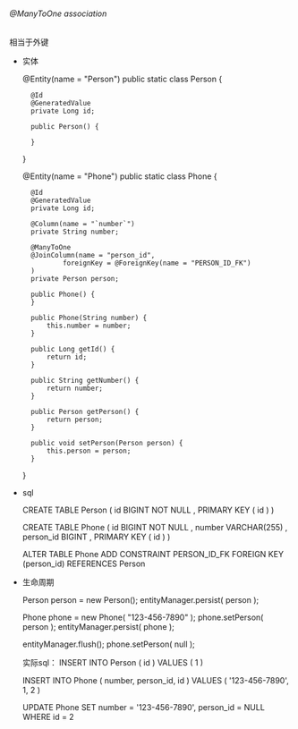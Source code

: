 ###### @ManyToOne association
相当于外键

- 实体

	@Entity(name = "Person")
	public static class Person {
	
		@Id
		@GeneratedValue
		private Long id;
		
		public Person() {
		
		}
	}
	
	@Entity(name = "Phone")
	public static class Phone {
	
	    @Id
	    @GeneratedValue
	    private Long id;
	
	    @Column(name = "`number`")
	    private String number;
	
	    @ManyToOne
	    @JoinColumn(name = "person_id",
	            foreignKey = @ForeignKey(name = "PERSON_ID_FK")
	    )
	    private Person person;
	
	    public Phone() {
	    }
	
	    public Phone(String number) {
	        this.number = number;
	    }
	
	    public Long getId() {
	        return id;
	    }
	
	    public String getNumber() {
	        return number;
	    }
	
	    public Person getPerson() {
	        return person;
	    }
	
	    public void setPerson(Person person) {
	        this.person = person;
	    }
	}
	
- sql

	CREATE TABLE Person (
	    id BIGINT NOT NULL ,
	    PRIMARY KEY ( id )
	)
	
	CREATE TABLE Phone (
	    id BIGINT NOT NULL ,
	    number VARCHAR(255) ,
	    person_id BIGINT ,
	    PRIMARY KEY ( id )
	)
	
	ALTER TABLE Phone
	ADD CONSTRAINT PERSON_ID_FK
	FOREIGN KEY (person_id) REFERENCES Person
	
- 生命周期

	Person person = new Person();
	entityManager.persist( person );
	
	Phone phone = new Phone( "123-456-7890" );
	phone.setPerson( person );
	entityManager.persist( phone );
	
	entityManager.flush();
	phone.setPerson( null );
	
	实际sql：
	INSERT INTO Person ( id )
	VALUES ( 1 )
	
	INSERT INTO Phone ( number, person_id, id )
	VALUES ( '123-456-7890', 1, 2 )
	
	UPDATE Phone
	SET    number = '123-456-7890',
	       person_id = NULL
	WHERE  id = 2

	
	
	
	